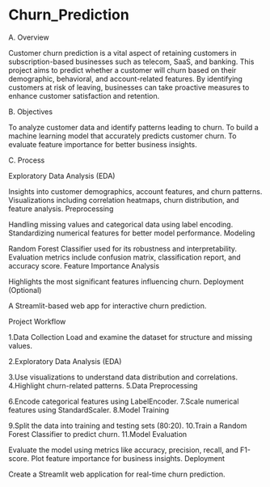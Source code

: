 # Churn_Prediction


A. Overview

Customer churn prediction is a vital aspect of retaining customers in subscription-based businesses such as telecom, SaaS, and banking. This project aims to predict whether a customer will churn based on their demographic, behavioral, and account-related features. By identifying customers at risk of leaving, businesses can take proactive measures to enhance customer satisfaction and retention.

B. Objectives

To analyze customer data and identify patterns leading to churn.
To build a machine learning model that accurately predicts customer churn.
To evaluate feature importance for better business insights.

C. Process

Exploratory Data Analysis (EDA)

Insights into customer demographics, account features, and churn patterns.
Visualizations including correlation heatmaps, churn distribution, and feature analysis.
Preprocessing

Handling missing values and categorical data using label encoding.
Standardizing numerical features for better model performance.
Modeling

Random Forest Classifier used for its robustness and interpretability.
Evaluation metrics include confusion matrix, classification report, and accuracy score.
Feature Importance Analysis

Highlights the most significant features influencing churn.
Deployment (Optional)

A Streamlit-based web app for interactive churn prediction.


Project Workflow

1.Data Collection
Load and examine the dataset for structure and missing values.

2.Exploratory Data Analysis (EDA)

3.Use visualizations to understand data distribution and correlations.
4.Highlight churn-related patterns.
5.Data Preprocessing

6.Encode categorical features using LabelEncoder.
7.Scale numerical features using StandardScaler.
8.Model Training

9.Split the data into training and testing sets (80:20).
10.Train a Random Forest Classifier to predict churn.
11.Model Evaluation

Evaluate the model using metrics like accuracy, precision, recall, and F1-score.
Plot feature importance for business insights.
Deployment

Create a Streamlit web application for real-time churn prediction.
